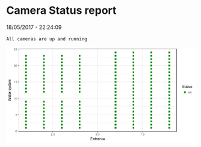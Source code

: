 Camera Status report
================
18/05/2017 - 22:24:09

    All cameras are up and running

![](camreport_files/figure-markdown_github/unnamed-chunk-2-1.png)
